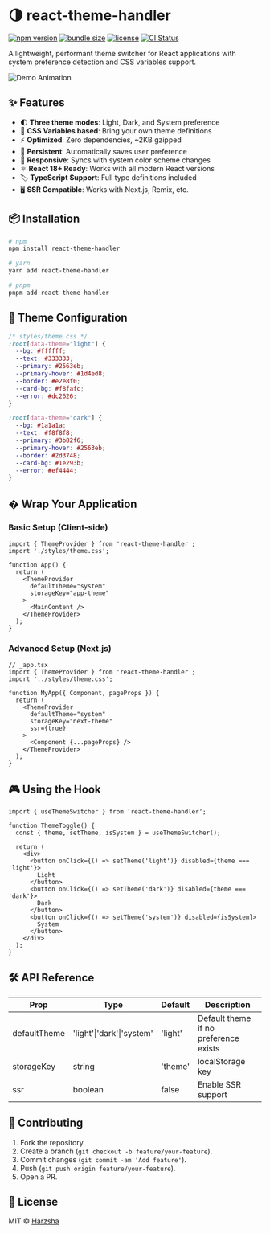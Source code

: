 # 🌗 react-theme-handler

[![npm version](https://img.shields.io/npm/v/react-theme-handler.svg?style=flat)](https://www.npmjs.com/package/react-theme-handler)
[![bundle size](https://img.shields.io/bundlephobia/minzip/react-theme-handler)](https://bundlephobia.com/package/react-theme-handler)
[![license](https://img.shields.io/npm/l/react-theme-handler)](https://github.com/Harzsha/react-theme-switcher/blob/main/LICENSE)
[![CI Status](https://github.com/yourusername/react-theme-handler/actions/workflows/ci.yml/badge.svg)](https://github.com/Harzsha/react-theme-switcher/actions)

A lightweight, performant theme switcher for React applications with system preference detection and CSS variables support.

![Demo Animation](https://raw.githubusercontent.com/yourusername/react-theme-handler/main/docs/demo.gif)

## ✨ Features

- 🌓 **Three theme modes**: Light, Dark, and System preference
- 🎨 **CSS Variables based**: Bring your own theme definitions
- ⚡ **Optimized**: Zero dependencies, ~2KB gzipped
- 💾 **Persistent**: Automatically saves user preference
- 📱 **Responsive**: Syncs with system color scheme changes
- ⚛️ **React 18+ Ready**: Works with all modern React versions
- 🏷 **TypeScript Support**: Full type definitions included
- 🖥 **SSR Compatible**: Works with Next.js, Remix, etc.

## 📦 Installation

```bash
# npm
npm install react-theme-handler

# yarn
yarn add react-theme-handler

# pnpm
pnpm add react-theme-handler
```

## 🎨 Theme Configuration

```css
/* styles/theme.css */
:root[data-theme="light"] {
  --bg: #ffffff;
  --text: #333333;
  --primary: #2563eb;
  --primary-hover: #1d4ed8;
  --border: #e2e8f0;
  --card-bg: #f8fafc;
  --error: #dc2626;
}

:root[data-theme="dark"] {
  --bg: #1a1a1a;
  --text: #f8f8f8;
  --primary: #3b82f6;
  --primary-hover: #2563eb;
  --border: #2d3748;
  --card-bg: #1e293b;
  --error: #ef4444;
}
```

## � Wrap Your Application

### Basic Setup (Client-side)

```tsx
import { ThemeProvider } from 'react-theme-handler';
import './styles/theme.css';

function App() {
  return (
    <ThemeProvider
      defaultTheme="system"
      storageKey="app-theme"
    >
      <MainContent />
    </ThemeProvider>
  );
}
```

### Advanced Setup (Next.js)

```tsx
// _app.tsx
import { ThemeProvider } from 'react-theme-handler';
import '../styles/theme.css';

function MyApp({ Component, pageProps }) {
  return (
    <ThemeProvider
      defaultTheme="system"
      storageKey="next-theme"
      ssr={true}
    >
      <Component {...pageProps} />
    </ThemeProvider>
  );
}
```

## 🎮 Using the Hook

```tsx
import { useThemeSwitcher } from 'react-theme-handler';

function ThemeToggle() {
  const { theme, setTheme, isSystem } = useThemeSwitcher();

  return (
    <div>
      <button onClick={() => setTheme('light')} disabled={theme === 'light'}>
        Light
      </button>
      <button onClick={() => setTheme('dark')} disabled={theme === 'dark'}>
        Dark
      </button>
      <button onClick={() => setTheme('system')} disabled={isSystem}>
        System
      </button>
    </div>
  );
}
```

## 🛠 API Reference

| Prop         | Type                | Default   | Description                                                                 |
|--------------|---------------------|-----------|-----------------------------------------------------------------------------|
| defaultTheme | 'light'\|'dark'\|'system' | 'light'   | Default theme if no preference exists                                      |
| storageKey   | string              | 'theme'   | localStorage key                                                           |
| ssr          | boolean             | false     | Enable SSR support                                                         |

## 🤝 Contributing
1. Fork the repository.  
2. Create a branch (`git checkout -b feature/your-feature`).  
3. Commit changes (`git commit -am 'Add feature'`).  
4. Push (`git push origin feature/your-feature`).  
5. Open a PR.

## 📜 License
MIT © [Harzsha](https://github.com/Harzsha)